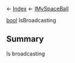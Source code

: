 ← [Index](Api-Index) ← [IMySpaceBall](SpaceEngineers.Game.ModAPI.Ingame.IMySpaceBall)

[bool](System.Boolean) IsBroadcasting

## Summary

Is broadcasting

